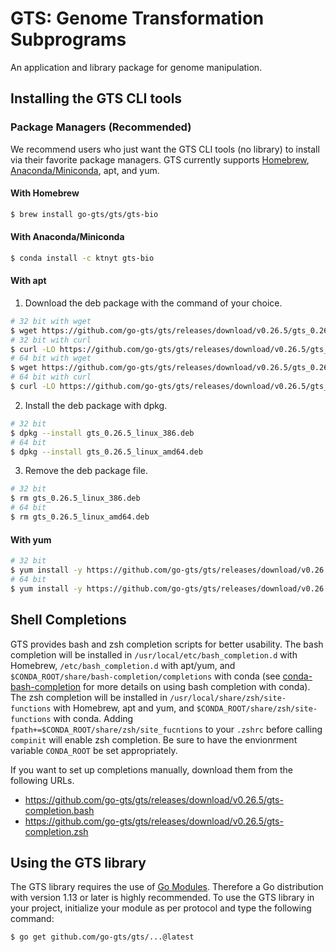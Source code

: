# GTS: Genome Transformation Subprograms
An application and library package for genome manipulation.

## Installing the GTS CLI tools
### Package Managers (Recommended)
We recommend users who just want the GTS CLI tools (no library) to install via their favorite package managers.
GTS currently supports [Homebrew](https://brew.sh), [Anaconda/Miniconda](https://www.anaconda.com), apt, and yum.

#### With Homebrew
```sh
$ brew install go-gts/gts/gts-bio
```

#### With Anaconda/Miniconda
```sh
$ conda install -c ktnyt gts-bio
```

#### With apt
1. Download the deb package with the command of your choice.
```sh
# 32 bit with wget
$ wget https://github.com/go-gts/gts/releases/download/v0.26.5/gts_0.26.5_linux_386.deb
# 32 bit with curl
$ curl -LO https://github.com/go-gts/gts/releases/download/v0.26.5/gts_0.26.5_linux_386.deb
# 64 bit with wget
$ wget https://github.com/go-gts/gts/releases/download/v0.26.5/gts_0.26.5_linux_amd64.deb
# 64 bit with curl
$ curl -LO https://github.com/go-gts/gts/releases/download/v0.26.5/gts_0.26.5_linux_amd64.deb
```

2. Install the deb package with dpkg.
```sh
# 32 bit
$ dpkg --install gts_0.26.5_linux_386.deb
# 64 bit
$ dpkg --install gts_0.26.5_linux_amd64.deb
```

3. Remove the deb package file.
```sh
# 32 bit
$ rm gts_0.26.5_linux_386.deb
# 64 bit
$ rm gts_0.26.5_linux_amd64.deb
```

#### With yum
```sh
# 32 bit
$ yum install -y https://github.com/go-gts/gts/releases/download/v0.26.5/gts_0.26.5_linux_386.rpm
# 64 bit
$ yum install -y https://github.com/go-gts/gts/releases/download/v0.26.5/gts_0.26.5_linux_amd64.rpm
```

## Shell Completions
GTS provides bash and zsh completion scripts for better usability. The bash completion will be installed in `/usr/local/etc/bash_completion.d` with Homebrew, `/etc/bash_completion.d` with apt/yum, and `$CONDA_ROOT/share/bash-completion/completions` with conda (see [conda-bash-completion](https://github.com/tartansandal/conda-bash-completion) for more details on using bash completion with conda). The zsh completion will be installed in `/usr/local/share/zsh/site-functions` with Homebrew, apt and yum, and `$CONDA_ROOT/share/zsh/site-functions` with conda. Adding `fpath+=$CONDA_ROOT/share/zsh/site_fucntions` to your `.zshrc` before calling `compinit` will enable zsh completion. Be sure to have the envionrment variable `CONDA_ROOT` be set appropriately.

If you want to set up completions manually, download them from the following URLs.

- https://github.com/go-gts/gts/releases/download/v0.26.5/gts-completion.bash
- https://github.com/go-gts/gts/releases/download/v0.26.5/gts-completion.zsh

## Using the GTS library
The GTS library requires the use of [Go Modules](https://blog.golang.org/using-go-modules). Therefore a Go distribution with version 1.13 or later is highly recommended. To use the GTS library in your project, initialize your module as per protocol and type the following command:

```sh
$ go get github.com/go-gts/gts/...@latest
```
